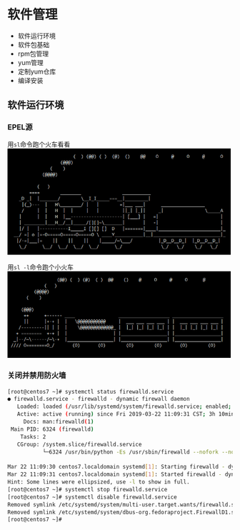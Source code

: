 # 软件管理

* 软件运行环境
* 软件包基础
* rpm包管理
* yum管理
* 定制yum仓库
* 编译安装

## 软件运行环境




### EPEL源

用`sl`命令跑个火车看看
<img alt="sl_train" src="../Photo/sl_train.png" width="500" align=bottom />

用`sl -l`命令跑个小火车
<img alt="sl_littleTrain" src="../Photo/sl_littleTrain.png" width="500" align=bottom />


### 关闭并禁用防火墙
```bash
[root@centos7 ~]# systemctl status firewalld.service 
● firewalld.service - firewalld - dynamic firewall daemon
   Loaded: loaded (/usr/lib/systemd/system/firewalld.service; enabled; vendor preset: enabled)
   Active: active (running) since Fri 2019-03-22 11:09:31 CST; 3h 10min ago
     Docs: man:firewalld(1)
 Main PID: 6324 (firewalld)
    Tasks: 2
   CGroup: /system.slice/firewalld.service
           └─6324 /usr/bin/python -Es /usr/sbin/firewalld --nofork --nopid

Mar 22 11:09:30 centos7.localdomain systemd[1]: Starting firewalld - dynamic ....
Mar 22 11:09:31 centos7.localdomain systemd[1]: Started firewalld - dynamic f....
Hint: Some lines were ellipsized, use -l to show in full.
[root@centos7 ~]# systemctl stop firewalld.service 
[root@centos7 ~]# systemctl disable firewalld.service 
Removed symlink /etc/systemd/system/multi-user.target.wants/firewalld.service.
Removed symlink /etc/systemd/system/dbus-org.fedoraproject.FirewallD1.service.
[root@centos7 ~]#
```